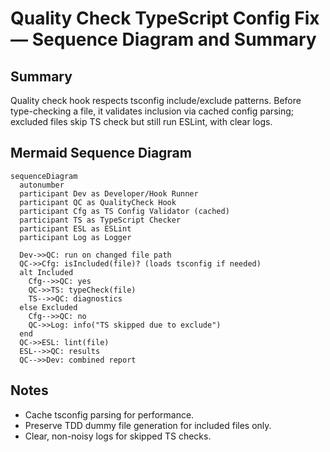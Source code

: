 # Quality Check TypeScript Config Fix — Sequence Diagram and Summary

## Summary

Quality check hook respects tsconfig include/exclude patterns. Before type-checking a file, it validates inclusion via cached config parsing; excluded files skip TS check but still run ESLint, with clear logs.

## Mermaid Sequence Diagram

```mermaid
sequenceDiagram
  autonumber
  participant Dev as Developer/Hook Runner
  participant QC as QualityCheck Hook
  participant Cfg as TS Config Validator (cached)
  participant TS as TypeScript Checker
  participant ESL as ESLint
  participant Log as Logger

  Dev->>QC: run on changed file path
  QC->>Cfg: isIncluded(file)? (loads tsconfig if needed)
  alt Included
    Cfg-->>QC: yes
    QC->>TS: typeCheck(file)
    TS-->>QC: diagnostics
  else Excluded
    Cfg-->>QC: no
    QC->>Log: info("TS skipped due to exclude")
  end
  QC->>ESL: lint(file)
  ESL-->>QC: results
  QC-->>Dev: combined report
```

## Notes

- Cache tsconfig parsing for performance.
- Preserve TDD dummy file generation for included files only.
- Clear, non-noisy logs for skipped TS checks.
